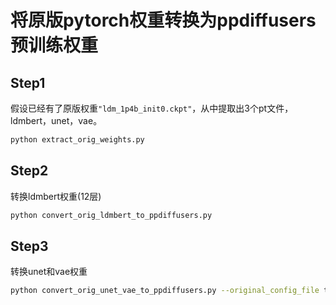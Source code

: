 # 将原版pytorch权重转换为ppdiffusers预训练权重

## Step1
假设已经有了原版权重`"ldm_1p4b_init0.ckpt"`，从中提取出3个pt文件，ldmbert，unet，vae。
```bash
python extract_orig_weights.py
```

## Step2
转换ldmbert权重(12层)
```bash
python convert_orig_ldmbert_to_ppdiffusers.py
```

## Step3
转换unet和vae权重
```bash
python convert_orig_unet_vae_to_ppdiffusers.py --original_config_file text2img_L12H768_unet800M.yaml
```
